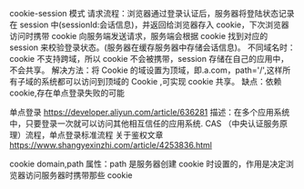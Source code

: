 cookie-session 模式
请求流程：浏览器通过登录认证后，服务器将登陆状态记录在 session 中(sessionId:会话信息)，并返回给浏览器存入 cookie，下次浏览器访问时携带 cookie 向服务端发送请求，服务端会根据 cookie 找到对应的 session 来校验登录状态。(服务器在缓存服务器中存储会话信息)。
不同域名时：cookie 不支持跨域，所以 cookie 不会被携带，session 存储在自己的应用中，不会共享。
解决方法：将 Cookie 的域设置为顶域，即.a.com，path='/',这样所有子域的系统都可以访问到顶域的 Cookie ,可实现 cookie 共享。
缺点：依赖 cookie,存在单点登录失败的可能

单点登录 https://developer.aliyun.com/article/636281
描述：在多个应用系统中，只要登录一次就可以访问其他相互信任的应用系统.
CAS （中央认证服务原理）流程，单点登录标准流程
关于鉴权文章 https://www.shangyexinzhi.com/article/4253836.html

cookie domain,path 属性：path 是服务器创建 cookie 时设置的，作用是决定浏览器访问服务器时携带那些 cookie
